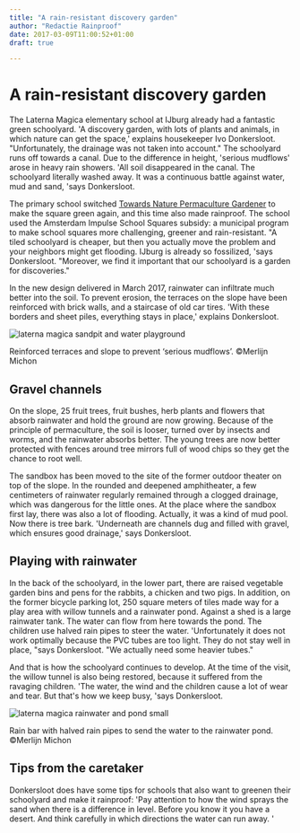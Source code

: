 ```yaml
---
title: "A rain-resistant discovery garden"
author: "Redactie Rainproof"
date: 2017-03-09T11:00:52+01:00
draft: true

---
```

# A rain-resistant discovery garden

The Laterna Magica elementary school at IJburg already had a fantastic green schoolyard. 'A discovery garden, with lots of plants and animals, in which nature can get the space,' explains housekeeper Ivo Donkersloot. "Unfortunately, the drainage was not taken into account." The schoolyard runs off towards a canal. Due to the difference in height, 'serious mudflows' arose in heavy rain showers. 'All soil disappeared in the canal. The schoolyard literally washed away. It was a continuous battle against water, mud and sand, 'says Donkersloot.

The primary school switched [Towards Nature Permaculture Gardener](https://www.rainproof.nl/node/737) to make the square green again, and this time also made rainproof. The school used the Amsterdam Impulse School Squares subsidy: a municipal program to make school squares more challenging, greener and rain-resistant. "A tiled schoolyard is cheaper, but then you actually move the problem and your neighbors might get flooding. IJburg is already so fossilized, 'says Donkersloot. "Moreover, we find it important that our schoolyard is a garden for discoveries."

In the new design delivered in March 2017, rainwater can infiltrate much better into the soil. To prevent erosion, the terraces on the slope have been reinforced with brick walls, and a staircase of old car tires. 'With these borders and sheet piles, everything stays in place,' explains Donkersloot.

![laterna magica sandpit and water playground](https://www.rainproof.nl/sites/default/files/styles/panopoly_image_original/public/laterna_magica_zandbak_en_waterspeelplek.jpg?itok=e5YMXRlc)

Reinforced terraces and slope to prevent ‘serious mudflows’. ©Merlijn Michon

## Gravel channels

On the slope, 25 fruit trees, fruit bushes, herb plants and flowers that absorb rainwater and hold the ground are now growing. Because of the principle of permaculture, the soil is looser, turned over by insects and worms, and the rainwater absorbs better. The young trees are now better protected with fences around tree mirrors full of wood chips so they get the chance to root well.

The sandbox has been moved to the site of the former outdoor theater on top of the slope. In the rounded and deepened amphitheater, a few centimeters of rainwater regularly remained through a clogged drainage, which was dangerous for the little ones. At the place where the sandbox first lay, there was also a lot of flooding. Actually, it was a kind of mud pool. Now there is tree bark. 'Underneath are channels dug and filled with gravel, which ensures good drainage,' says Donkersloot.

## Playing with rainwater

In the back of the schoolyard, in the lower part, there are raised vegetable garden bins and pens for the rabbits, a chicken and two pigs. In addition, on the former bicycle parking lot, 250 square meters of tiles made way for a play area with willow tunnels and a rainwater pond. Against a shed is a large rainwater tank. The water can flow from here towards the pond. The children use halved rain pipes to steer the water. 'Unfortunately it does not work optimally because the PVC tubes are too light. They do not stay well in place, "says Donkersloot. "We actually need some heavier tubes."

And that is how the schoolyard continues to develop. At the time of the visit, the willow tunnel is also being restored, because it suffered from the ravaging children. 'The water, the wind and the children cause a lot of wear and tear. But that's how we keep busy, 'says Donkersloot.

![laterna magica rainwater and pond small](https://www.rainproof.nl/sites/default/files/styles/panopoly_image_original/public/laterna_magica_regenton_en_vijver_klein.jpg?itok=cC1vDNXe)

Rain bar with halved rain pipes to send the water to the rainwater pond. ©Merlijn Michon

## Tips from the caretaker

Donkersloot does have some tips for schools that also want to greenen their schoolyard and make it rainproof: 'Pay attention to how the wind sprays the sand when there is a difference in level. Before you know it you have a desert. And think carefully in which directions the water can run away. '

